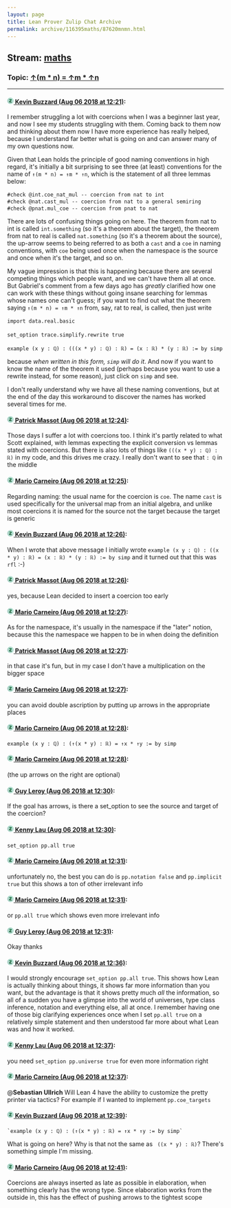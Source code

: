 ```yaml
---
layout: page
title: Lean Prover Zulip Chat Archive 
permalink: archive/116395maths/87620mnmn.html
---
```


## Stream: [maths](index.html)
### Topic: [↑(m * n) = ↑m * ↑n](87620mnmn.html)

---

#### [![Click to go to Zulip](../../assets/img/zulip2.png) Kevin Buzzard (Aug 06 2018 at 12:21)](https://leanprover.zulipchat.com/#narrow/stream/116395-maths/topic/%E2%86%91%28m%20%2A%20n%29%20%3D%20%E2%86%91m%20%2A%20%E2%86%91n/near/130969577):
I remember struggling a lot with coercions when I was a beginner last year, and now I see my students struggling with them. Coming back to them now and thinking about them now I have more experience has really helped, because I understand far better what is going on and can answer many of my own questions now. 

Given that Lean holds the principle of good naming conventions in high regard, it's initially a bit surprising to see three (at least) conventions for the name of `↑(m * n) = ↑m * ↑n`, which is the statement of all three lemmas below:

```lean
#check @int.coe_nat_mul -- coercion from nat to int
#check @nat.cast_mul -- coercion from nat to a general semiring
#check @pnat.mul_coe -- coercion from pnat to nat
```

There are lots of confusing things going on here. The theorem from nat to int is called `int.something` (so it's a theorem about the target), the theorem from nat to real is called `nat.something` (so it's a theorem about the source), the up-arrow seems to being referred to as both a `cast` and a `coe` in naming conventions, with `coe` being used once when the namespace is the source and once when it's the target, and so on.

My vague impression is that this is happening because there are several competing things which people want, and we can't have them all at once. But Gabriel's comment from a few days ago has *greatly* clarified how one can work with these things without going insane searching for lemmas whose names one can't guess; if you want to find out what the theorem saying `↑(m * n) = ↑m * ↑n` from, say, rat to real, is called, then just write

```lean
import data.real.basic

set_option trace.simplify.rewrite true

example (x y : ℚ) : (((x * y) : ℚ) : ℝ) = (x : ℝ) * (y : ℝ) := by simp
```

because *when written in this form, `simp` will do it*. And now if you want to know the name of the theorem it used (perhaps because you want to use a rewrite instead, for some reason), just click on `simp` and see. 

I don't really understand why we have all these naming conventions, but at the end of the day this workaround to discover the names has worked several times for me.

#### [![Click to go to Zulip](../../assets/img/zulip2.png) Patrick Massot (Aug 06 2018 at 12:24)](https://leanprover.zulipchat.com/#narrow/stream/116395-maths/topic/%E2%86%91%28m%20%2A%20n%29%20%3D%20%E2%86%91m%20%2A%20%E2%86%91n/near/130969700):
Those days  I suffer a lot with coercions too. I think it's partly related to what Scott explained, with lemmas expecting the explicit conversion vs lemmas stated with coercions. But there is also lots of things like `(((x * y) : ℚ) : ℝ)` in my code, and this drives me crazy. I really don't want to see that `: ℚ` in the middle

#### [![Click to go to Zulip](../../assets/img/zulip2.png) Mario Carneiro (Aug 06 2018 at 12:25)](https://leanprover.zulipchat.com/#narrow/stream/116395-maths/topic/%E2%86%91%28m%20%2A%20n%29%20%3D%20%E2%86%91m%20%2A%20%E2%86%91n/near/130969712):
Regarding naming: the usual name for the coercion is `coe`. The name `cast` is used specifically for the universal map from an initial algebra, and unlike most coercions it is named for the source not the target because the target is generic

#### [![Click to go to Zulip](../../assets/img/zulip2.png) Kevin Buzzard (Aug 06 2018 at 12:26)](https://leanprover.zulipchat.com/#narrow/stream/116395-maths/topic/%E2%86%91%28m%20%2A%20n%29%20%3D%20%E2%86%91m%20%2A%20%E2%86%91n/near/130969770):
When I wrote that above message I initially wrote `example (x y : ℚ) : ((x * y) : ℝ) = (x : ℝ) * (y : ℝ) := by simp` and it turned out that this was `rfl` :-)

#### [![Click to go to Zulip](../../assets/img/zulip2.png) Patrick Massot (Aug 06 2018 at 12:26)](https://leanprover.zulipchat.com/#narrow/stream/116395-maths/topic/%E2%86%91%28m%20%2A%20n%29%20%3D%20%E2%86%91m%20%2A%20%E2%86%91n/near/130969780):
yes, because Lean decided to insert a coercion too early

#### [![Click to go to Zulip](../../assets/img/zulip2.png) Mario Carneiro (Aug 06 2018 at 12:27)](https://leanprover.zulipchat.com/#narrow/stream/116395-maths/topic/%E2%86%91%28m%20%2A%20n%29%20%3D%20%E2%86%91m%20%2A%20%E2%86%91n/near/130969788):
As for the namespace, it's usually in the namespace if the "later" notion, because this the namespace we happen to be in when doing the definition

#### [![Click to go to Zulip](../../assets/img/zulip2.png) Patrick Massot (Aug 06 2018 at 12:27)](https://leanprover.zulipchat.com/#narrow/stream/116395-maths/topic/%E2%86%91%28m%20%2A%20n%29%20%3D%20%E2%86%91m%20%2A%20%E2%86%91n/near/130969793):
in that case it's fun, but in my case I don't have a multiplication on the bigger space

#### [![Click to go to Zulip](../../assets/img/zulip2.png) Mario Carneiro (Aug 06 2018 at 12:27)](https://leanprover.zulipchat.com/#narrow/stream/116395-maths/topic/%E2%86%91%28m%20%2A%20n%29%20%3D%20%E2%86%91m%20%2A%20%E2%86%91n/near/130969799):
you can avoid double ascription by putting up arrows in the appropriate places

#### [![Click to go to Zulip](../../assets/img/zulip2.png) Mario Carneiro (Aug 06 2018 at 12:28)](https://leanprover.zulipchat.com/#narrow/stream/116395-maths/topic/%E2%86%91%28m%20%2A%20n%29%20%3D%20%E2%86%91m%20%2A%20%E2%86%91n/near/130969854):
```
example (x y : ℚ) : (↑(x * y) : ℝ) = ↑x * ↑y := by simp
```

#### [![Click to go to Zulip](../../assets/img/zulip2.png) Mario Carneiro (Aug 06 2018 at 12:28)](https://leanprover.zulipchat.com/#narrow/stream/116395-maths/topic/%E2%86%91%28m%20%2A%20n%29%20%3D%20%E2%86%91m%20%2A%20%E2%86%91n/near/130969871):
(the up arrows on the right are optional)

#### [![Click to go to Zulip](../../assets/img/zulip2.png) Guy Leroy (Aug 06 2018 at 12:30)](https://leanprover.zulipchat.com/#narrow/stream/116395-maths/topic/%E2%86%91%28m%20%2A%20n%29%20%3D%20%E2%86%91m%20%2A%20%E2%86%91n/near/130969961):
If the goal has arrows, is there a set_option to see the source and target of the coercion?

#### [![Click to go to Zulip](../../assets/img/zulip2.png) Kenny Lau (Aug 06 2018 at 12:30)](https://leanprover.zulipchat.com/#narrow/stream/116395-maths/topic/%E2%86%91%28m%20%2A%20n%29%20%3D%20%E2%86%91m%20%2A%20%E2%86%91n/near/130969969):
`set_option pp.all true`

#### [![Click to go to Zulip](../../assets/img/zulip2.png) Mario Carneiro (Aug 06 2018 at 12:31)](https://leanprover.zulipchat.com/#narrow/stream/116395-maths/topic/%E2%86%91%28m%20%2A%20n%29%20%3D%20%E2%86%91m%20%2A%20%E2%86%91n/near/130969985):
unfortunately no, the best you can do is `pp.notation false` and `pp.implicit true` but this shows a ton of other irrelevant info

#### [![Click to go to Zulip](../../assets/img/zulip2.png) Mario Carneiro (Aug 06 2018 at 12:31)](https://leanprover.zulipchat.com/#narrow/stream/116395-maths/topic/%E2%86%91%28m%20%2A%20n%29%20%3D%20%E2%86%91m%20%2A%20%E2%86%91n/near/130969993):
or `pp.all true` which shows even more irrelevant info

#### [![Click to go to Zulip](../../assets/img/zulip2.png) Guy Leroy (Aug 06 2018 at 12:31)](https://leanprover.zulipchat.com/#narrow/stream/116395-maths/topic/%E2%86%91%28m%20%2A%20n%29%20%3D%20%E2%86%91m%20%2A%20%E2%86%91n/near/130969995):
Okay thanks

#### [![Click to go to Zulip](../../assets/img/zulip2.png) Kevin Buzzard (Aug 06 2018 at 12:36)](https://leanprover.zulipchat.com/#narrow/stream/116395-maths/topic/%E2%86%91%28m%20%2A%20n%29%20%3D%20%E2%86%91m%20%2A%20%E2%86%91n/near/130970238):
I would strongly encourage `set_option pp.all true`. This shows how Lean is actually thinking about things, it shows far more information than you want, but the advantage is that it shows pretty much *all* the information, so all of a sudden you have a glimpse into the world of universes, type class inference, notation and everything else, all at once. I remember having one of those big clarifying experiences once when I set `pp.all true` on a relatively simple statement and then understood far more about what Lean was and how it worked.

#### [![Click to go to Zulip](../../assets/img/zulip2.png) Kenny Lau (Aug 06 2018 at 12:37)](https://leanprover.zulipchat.com/#narrow/stream/116395-maths/topic/%E2%86%91%28m%20%2A%20n%29%20%3D%20%E2%86%91m%20%2A%20%E2%86%91n/near/130970261):
you need `set_option pp.universe true` for even more information right

#### [![Click to go to Zulip](../../assets/img/zulip2.png) Mario Carneiro (Aug 06 2018 at 12:37)](https://leanprover.zulipchat.com/#narrow/stream/116395-maths/topic/%E2%86%91%28m%20%2A%20n%29%20%3D%20%E2%86%91m%20%2A%20%E2%86%91n/near/130970264):
@**Sebastian Ullrich** Will Lean 4 have the ability to customize the pretty printer via tactics? For example if I wanted to implement `pp.coe_targets`

#### [![Click to go to Zulip](../../assets/img/zulip2.png) Kevin Buzzard (Aug 06 2018 at 12:39)](https://leanprover.zulipchat.com/#narrow/stream/116395-maths/topic/%E2%86%91%28m%20%2A%20n%29%20%3D%20%E2%86%91m%20%2A%20%E2%86%91n/near/130970364):
```quote
`example (x y : ℚ) : (↑(x * y) : ℝ) = ↑x * ↑y := by simp`
```
What is going on here? Why is that not the same as ` ((x * y) : ℝ)`? There's something simple I'm missing.

#### [![Click to go to Zulip](../../assets/img/zulip2.png) Mario Carneiro (Aug 06 2018 at 12:41)](https://leanprover.zulipchat.com/#narrow/stream/116395-maths/topic/%E2%86%91%28m%20%2A%20n%29%20%3D%20%E2%86%91m%20%2A%20%E2%86%91n/near/130970460):
Coercions are always inserted as late as possible in elaboration, when something clearly has the wrong type. Since elaboration works from the outside in, this has the effect of pushing arrows to the tightest scope

